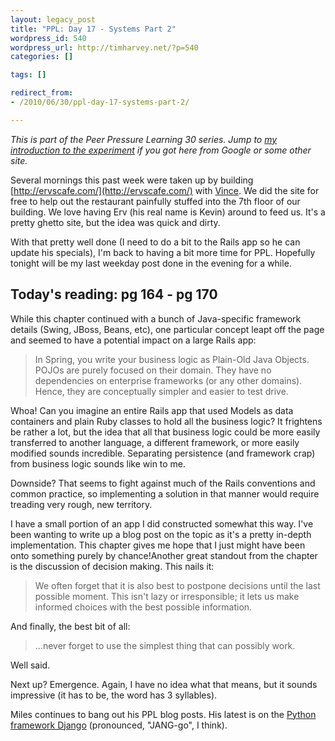 ```yaml
---
layout: legacy_post
title: "PPL: Day 17 - Systems Part 2"
wordpress_id: 540
wordpress_url: http://timharvey.net/?p=540
categories: []

tags: []

redirect_from:
- /2010/06/30/ppl-day-17-systems-part-2/

---
```

_This is part of the Peer Pressure Learning 30 series. Jump to [my introduction to the experiment](/2010/06/11/peer-pressure-learning-experiment/) if you got here from Google or some other site._

Several mornings this past week were taken up by building [http://ervscafe.com/](http://ervscafe.com/) with [Vince](http://twitter.com/vincefrancesi). We did the site for free to help out the restaurant painfully stuffed into the 7th floor of our building. We love having Erv (his real name is Kevin) around to feed us. It's a pretty ghetto site, but the idea was quick and dirty.

With that pretty well done (I need to do a bit to the Rails app so he can update his specials), I'm back to having a bit more time for PPL. Hopefully tonight will be my last weekday post done in the evening for a while.

## Today's reading: pg 164 - pg 170

While this chapter continued with a bunch of Java-specific framework details (Swing, JBoss, Beans, etc), one particular concept leapt off the page and seemed to have a potential impact on a large Rails app:

> In Spring, you write your business logic as Plain-Old Java Objects. POJOs are purely focused on their domain. They have no dependencies on enterprise frameworks (or any other domains). Hence, they are conceptually simpler and easier to test drive.

Whoa! Can you imagine an entire Rails app that used Models as data containers and plain Ruby classes to hold all the business logic? It frightens be rather a lot, but the idea that all that business logic could be more easily transferred to another language, a different framework, or more easily modified sounds incredible. Separating persistence (and framework crap) from business logic sounds like win to me.

Downside? That seems to fight against much of the Rails conventions and common practice, so implementing a solution in that manner would require treading very rough, new territory.

I have a small portion of an app I did constructed somewhat this way. I've been wanting to write up a blog post on the topic as it's a pretty in-depth implementation. This chapter gives me hope that I just might have been onto something purely by chance!Another great standout from the chapter is the discussion of decision making. This nails it:

> We often forget that it is also best to postpone decisions until the last possible moment. This isn't lazy or irresponsible; it lets us make informed choices with the best possible information.

And finally, the best bit of all:

> ...never forget to use the simplest thing that can possibly work.

Well said.

Next up? Emergence. Again, I have no idea what that means, but it sounds impressive (it has to be, the word has 3 syllables).

Miles continues to bang out his PPL blog posts. His latest is on the [Python framework Django](http://mileszs.com/blog/2010/06/29/ppl30-day-16-django.html) (pronounced, "JANG-go", I think).
